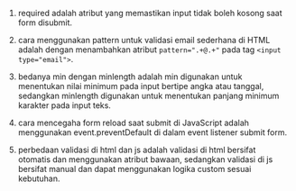 1. required adalah atribut yang memastikan input tidak boleh kosong saat form disubmit.

2. cara menggunakan pattern untuk validasi email sederhana di HTML adalah dengan menambahkan atribut `pattern=".+@.+"` pada tag `<input type="email">`.

3. bedanya min dengan minlength adalah min digunakan untuk menentukan nilai minimum pada input bertipe angka atau tanggal, sedangkan minlength digunakan untuk menentukan panjang minimum karakter pada input teks.

4. cara mencegaha form reload saat submit di JavaScript adalah menggunakan event.preventDefault di dalam event listener submit form.

5. perbedaan validasi di html dan js adalah validasi di html bersifat otomatis dan menggunakan atribut bawaan, sedangkan validasi di js bersifat manual dan dapat menggunakan logika custom sesuai kebutuhan.


